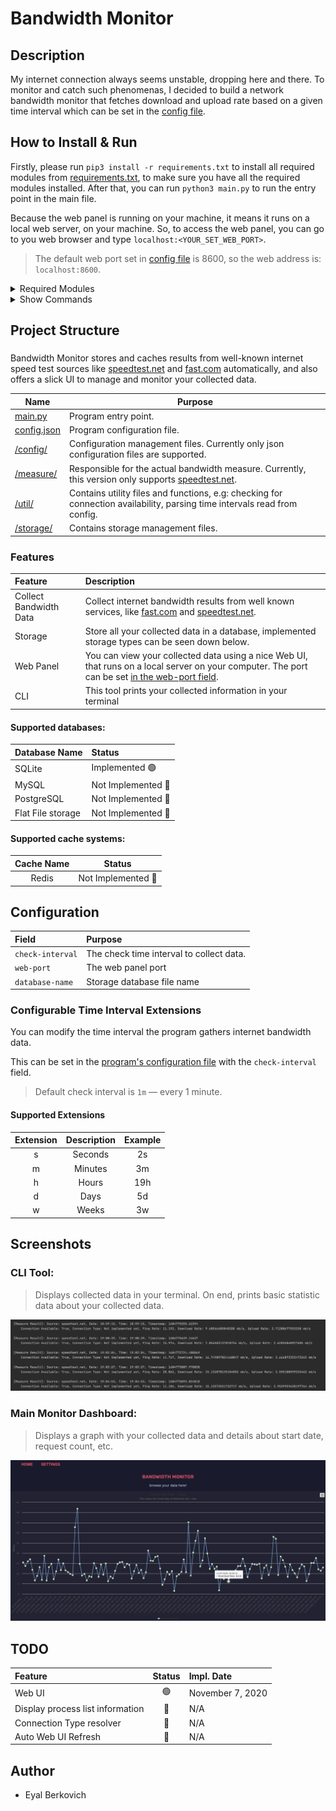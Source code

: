 
# Bandwidth Monitor    
## Description
My internet connection always seems unstable, dropping here and there. To monitor and catch such phenomenas, I decided to build a network bandwidth monitor that fetches download and upload rate based on a given time interval which can be set in the [config file](https://github.com/codekrnl/bandwidth-monitor/blob/master/config.json "config file").     

## How to Install & Run
Firstly, please run `pip3 install -r requirements.txt` to install all required modules from [requirements.txt](https://github.com/codekrnl/bandwidth-monitor/blob/master/requirements.txt), to make sure you have all the required modules installed.
After that, you can run `python3 main.py` to run the entry point in the main file.

Because the web panel is running on your machine, it means it runs on a local web server, on your machine. So, to access the web panel, you can go to you web browser and type `localhost:<YOUR_SET_WEB_PORT>`.
> The default web port set in [config file](https://github.com/codekrnl/bandwidth-monitor/blob/master/config.json "config file") is 8600, so the web address is: `localhost:8600`.

<details>

<summary>Required Modules</summary>

> Use `pip3 install -r requirements.txt` to easily install these modules.

- speedtest-cli
- redis
- psutil
- flask

</details>

<details>

<summary>Show Commands</summary>

- `pip3 install -r requirements.txt` — To install all required modules from [requirements.txt](https://github.com/codekrnl/bandwidth-monitor/blob/master/requirements.txt).

- `python3 main.py` — To run program.

</details>

 ## Project Structure 
 ### 
 Bandwidth Monitor stores and caches results from well-known internet speed test sources like [speedtest.net](https://www.speedtest.net/ "speedtest.net") and [fast.com](http://fast.com "fast.com") automatically, and also offers a slick UI to manage and monitor your collected data.    

| Name | Purpose |  
|--|--|  
| [main.py](https://github.com/codekrnl/bandwidth-monitor/blob/master/main.py) | Program entry point. | 
| [config.json](https://github.com/codekrnl/bandwidth-monitor/blob/master/config.json) | Program configuration file. |  
| [/config/](https://github.com/codekrnl/bandwidth-monitor/tree/master/config) | Configuration management files. Currently only json configuration files are supported. |  
| [/measure/](https://github.com/codekrnl/bandwidth-monitor/tree/master/measure) | Responsible for the actual bandwidth measure. Currently, this version only supports [speedtest.net](https://www.speedtest.net/). |  
| [/util/](https://github.com/codekrnl/bandwidth-monitor/tree/master/util) | Contains utility files and functions, e.g: checking for connection availability, parsing time intervals read from config. |  
| [/storage/](https://github.com/codekrnl/bandwidth-monitor/tree/master/storage) | Contains storage management files. |  
 
### Features
|Feature | Description  |
|:--|:--|
| Collect Bandwidth Data | Collect internet bandwidth results from well known services, like [fast.com](https://fast.com/) and [speedtest.net](https://speedtest.net/). |
| Storage | Store all your collected data in a database, implemented storage types can be seen down below. |
| Web Panel | You can view your collected data using a nice Web UI, that runs on a local server on your computer. The port can be set [in the web-port field](https://github.com/codekrnl/bandwidth-monitor/blob/master/config.json). |
| CLI | This tool prints your collected information in your terminal |


#### Supported databases:    
|  Database Name  |      Status      |
|:----------------|:----------------|
|     SQLite      |  Implemented 🟢  |
|      MySQL      |Not Implemented 🔴|
|   PostgreSQL    |Not Implemented 🔴|
|Flat File storage|Not Implemented 🔴|

 #### Supported cache systems:    
 | Cache Name |      Status     |
 |:-------------:|:---------------:| 
 |     Redis    | Not Implemented 🔴 |    

## Configuration

| Field | Purpose | 
|:--|:--|
| `check-interval` | The check time interval to collect data. |
| `web-port` 	   | The web panel port |
|`database-name`   | Storage database file name |

### Configurable Time Interval Extensions
You can modify the time interval the program gathers internet bandwidth data.

This can be set in the [program's configuration file](https://github.com/codekrnl/bandwidth-monitor/blob/master/config.json) with the `check-interval` field.

> Default check interval is `1m` — every 1 minute.

#### Supported Extensions

| Extension | Description | Example | 
|:---------:|:-----------:|:-------:| 
|     s     |   Seconds   |    2s   | 
|     m     |   Minutes   |    3m   | 
|     h     |    Hours    |   19h   | 
|     d     |     Days    |    5d   | 
|     w     |    Weeks    |    3w   |   

## Screenshots    
### CLI Tool: 
> Displays collected data in your terminal. On end, prints basic statistic data about your collected data.

![CLI Tool](https://github.com/codekrnl/bandwidth-monitor/blob/master/screenshots/cli-monitor.png?raw=true)

### Main Monitor Dashboard:
> Displays a graph with your collected data and details about start date, request count, etc.

![Main dashboard](https://github.com/codekrnl/bandwidth-monitor/blob/master/screenshots/bandwidth-monitor-ui.png?raw=true)

 ## TODO  
| Feature | Status| Impl. Date |
|:----------|:-----------:|:---|
|   Web UI  |   🟢   | November 7, 2020 |
|   Display process list information |   🔴   | N/A |
|     Connection Type resolver     |    🔴   | N/A |
|     Auto Web UI Refresh |  🔴  | N/A |

## Author
* Eyal Berkovich
